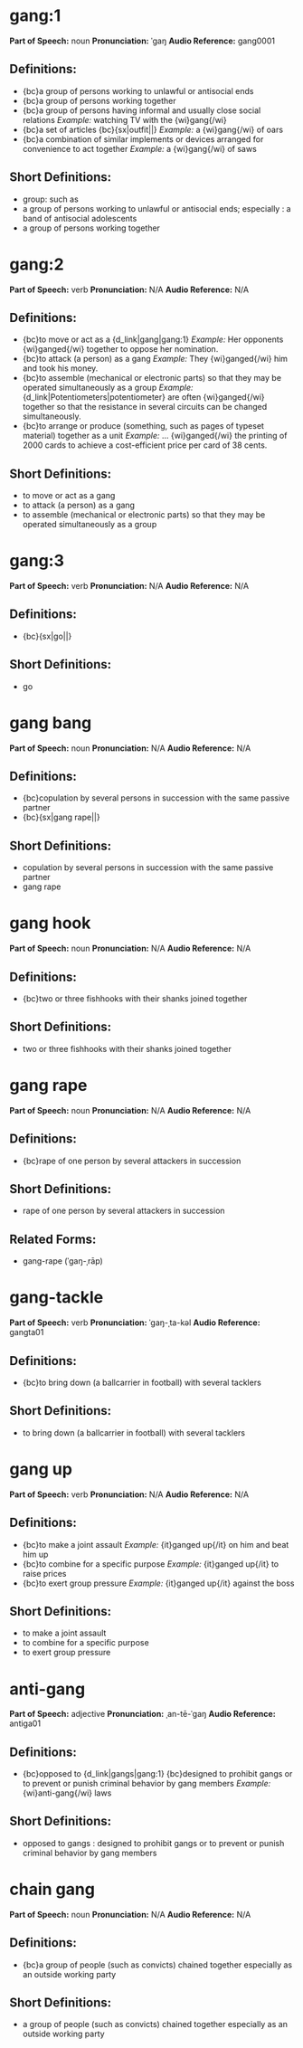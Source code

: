# gang:1

**Part of Speech:** noun
**Pronunciation:** ˈgaŋ
**Audio Reference:** gang0001

## Definitions:
- {bc}a group of persons working to unlawful or antisocial ends
- {bc}a group of persons working together
- {bc}a group of persons having informal and usually close social relations 
  *Example:* watching TV with the {wi}gang{/wi}
- {bc}a set of articles {bc}{sx|outfit||} 
  *Example:* a {wi}gang{/wi} of oars
- {bc}a combination of similar implements or devices arranged for convenience to act together 
  *Example:* a {wi}gang{/wi} of saws

## Short Definitions:
- group: such as
- a group of persons working to unlawful or antisocial ends; especially : a band of antisocial adolescents
- a group of persons working together
# gang:2

**Part of Speech:** verb
**Pronunciation:** N/A
**Audio Reference:** N/A

## Definitions:
- {bc}to move or act as a {d_link|gang|gang:1} 
  *Example:* Her opponents {wi}ganged{/wi} together to oppose her nomination.
- {bc}to attack (a person) as a gang 
  *Example:* They {wi}ganged{/wi} him and took his money.
- {bc}to assemble (mechanical or electronic parts) so that they may be operated simultaneously as a group 
  *Example:* {d_link|Potentiometers|potentiometer} are often {wi}ganged{/wi} together so that the resistance in several circuits can be changed simultaneously.
- {bc}to arrange or produce (something, such as pages of typeset material) together as a unit 
  *Example:* … {wi}ganged{/wi} the printing of 2000 cards to achieve a cost-efficient price per card of 38 cents.

## Short Definitions:
- to move or act as a gang
- to attack (a person) as a gang
- to assemble (mechanical or electronic parts) so that they may be operated simultaneously as a group
# gang:3

**Part of Speech:** verb
**Pronunciation:** N/A
**Audio Reference:** N/A

## Definitions:
- {bc}{sx|go||}

## Short Definitions:
- go
# gang bang

**Part of Speech:** noun
**Pronunciation:** N/A
**Audio Reference:** N/A

## Definitions:
- {bc}copulation by several persons in succession with the same passive partner
- {bc}{sx|gang rape||}

## Short Definitions:
- copulation by several persons in succession with the same passive partner
- gang rape
# gang hook

**Part of Speech:** noun
**Pronunciation:** N/A
**Audio Reference:** N/A

## Definitions:
- {bc}two or three fishhooks with their shanks joined together

## Short Definitions:
- two or three fishhooks with their shanks joined together
# gang rape

**Part of Speech:** noun
**Pronunciation:** N/A
**Audio Reference:** N/A

## Definitions:
- {bc}rape of one person by several attackers in succession

## Short Definitions:
- rape of one person by several attackers in succession

## Related Forms:
- gang-rape (ˈgaŋ-ˌrāp)
# gang-tackle

**Part of Speech:** verb
**Pronunciation:** ˈgaŋ-ˌta-kəl
**Audio Reference:** gangta01

## Definitions:
- {bc}to bring down (a ballcarrier in football) with several tacklers

## Short Definitions:
- to bring down (a ballcarrier in football) with several tacklers
# gang up

**Part of Speech:** verb
**Pronunciation:** N/A
**Audio Reference:** N/A

## Definitions:
- {bc}to make a joint assault 
  *Example:* {it}ganged up{/it} on him and beat him up
- {bc}to combine for a specific purpose 
  *Example:* {it}ganged up{/it} to raise prices
- {bc}to exert group pressure 
  *Example:* {it}ganged up{/it} against the boss

## Short Definitions:
- to make a joint assault
- to combine for a specific purpose
- to exert group pressure
# anti-gang

**Part of Speech:** adjective
**Pronunciation:** ˌan-tē-ˈgaŋ
**Audio Reference:** antiga01

## Definitions:
- {bc}opposed to {d_link|gangs|gang:1} {bc}designed to prohibit gangs or to prevent or punish criminal behavior by gang members 
  *Example:* {wi}anti-gang{/wi} laws

## Short Definitions:
- opposed to gangs : designed to prohibit gangs or to prevent or punish criminal behavior by gang members
# chain gang

**Part of Speech:** noun
**Pronunciation:** N/A
**Audio Reference:** N/A

## Definitions:
- {bc}a group of people (such as convicts) chained together especially as an outside working party

## Short Definitions:
- a group of people (such as convicts) chained together especially as an outside working party
